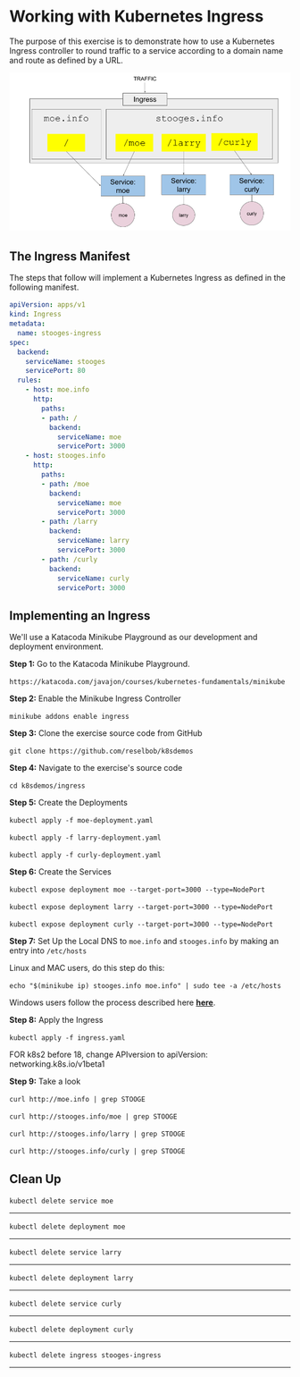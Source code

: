 # Working with Kubernetes Ingress

The purpose of this exercise is to demonstrate how to use a Kubernetes Ingress
controller to round traffic to a service according to a domain name and route
as defined by a URL. 

![Ingress](./images/ingress.png)

## The Ingress Manifest

The steps that follow will implement a Kubernetes Ingress as defined in the following
manifest.

```yaml
apiVersion: apps/v1
kind: Ingress
metadata:
  name: stooges-ingress
spec:
  backend:
    serviceName: stooges
    servicePort: 80
  rules:
    - host: moe.info
      http:
        paths:
        - path: /
          backend:
            serviceName: moe
            servicePort: 3000
    - host: stooges.info
      http:
        paths:
        - path: /moe
          backend:
            serviceName: moe
            servicePort: 3000
        - path: /larry
          backend:
            serviceName: larry
            servicePort: 3000
        - path: /curly
          backend:
            serviceName: curly
            servicePort: 3000
```

## Implementing an Ingress

We'll use a Katacoda Minikube Playground as our development and deployment environment.

**Step 1:** Go to the Katacoda Minikube Playground.

`https://katacoda.com/javajon/courses/kubernetes-fundamentals/minikube`

**Step 2:** Enable the Minikube Ingress Controller

`minikube addons enable ingress`

**Step 3:** Clone the exercise source code from GitHub

`git clone https://github.com/reselbob/k8sdemos`

**Step 4:** Navigate to the exercise's source code

`cd k8sdemos/ingress`

**Step 5:** Create the Deployments

`kubectl apply -f moe-deployment.yaml`

`kubectl apply -f larry-deployment.yaml`

`kubectl apply -f curly-deployment.yaml`

**Step 6:** Create the Services

`kubectl expose deployment moe --target-port=3000 --type=NodePort`

`kubectl expose deployment larry --target-port=3000 --type=NodePort`

`kubectl expose deployment curly --target-port=3000 --type=NodePort`

**Step 7:** Set Up the Local DNS to `moe.info` and `stooges.info` by making an entry into `/etc/hosts`

Linux and MAC users, do this step do this:

`echo "$(minikube ip) stooges.info moe.info" | sudo tee -a /etc/hosts`

Windows users follow the process described here **[here](https://www.addictivetips.com/windows-tips/modify-the-hosts-file-on-windows-10/)**.


**Step 8:** Apply the Ingress

`kubectl apply -f ingress.yaml`

FOR k8s2 before 18, change APIversion to apiVersion: networking.k8s.io/v1beta1

**Step 9:** Take a look

`curl http://moe.info | grep STOOGE`

`curl http://stooges.info/moe | grep STOOGE`

`curl http://stooges.info/larry | grep STOOGE`

`curl http://stooges.info/curly | grep STOOGE`

## Clean Up


`kubectl delete service moe`

------

`kubectl delete deployment moe`

------

`kubectl delete service larry`

------

`kubectl delete deployment larry`

------

`kubectl delete service curly`

------

`kubectl delete deployment curly`

------

`kubectl delete ingress stooges-ingress`

------
